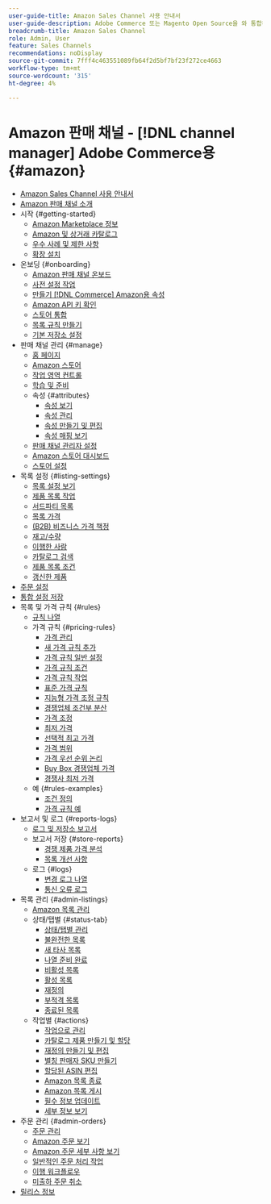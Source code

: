 ```yaml
---
user-guide-title: Amazon Sales Channel 사용 안내서
user-guide-description: Adobe Commerce 또는 Magento Open Source을 와 통합하여 Amazon을 통한 판매 생성 [!DNL Amazon Seller Central] 계정입니다.
breadcrumb-title: Amazon Sales Channel
role: Admin, User
feature: Sales Channels
recommendations: noDisplay
source-git-commit: 7fff4c463551089fb64f2d5bf7bf23f272ce4663
workflow-type: tm+mt
source-wordcount: '315'
ht-degree: 4%

---
```



# Amazon 판매 채널 - [!DNL channel manager] Adobe Commerce용 {#amazon}

- [Amazon Sales Channel 사용 안내서](guide-overview.md)
- [Amazon 판매 채널 소개](overview.md)
- 시작 {#getting-started}
   - [Amazon Marketplace 정보](about-amazon-marketplace.md)
   - [Amazon 및 상거래 카탈로그](about-listings-and-catalog.md)
   - [우수 사례 및 제한 사항](amazon-best-practices.md)
   - [확장 설치](install.md)
- 온보딩 {#onboarding}
   - [Amazon 판매 채널 온보드](amazon-onboarding-home.md)
   - [사전 설정 작업](amazon-pre-setup-tasks.md)
   - [만들기 [!DNL Commerce] Amazon용 속성](ob-creating-magento-attributes.md)
   - [Amazon API 키 확인](amazon-verify-api-key.md)
   - [스토어 통합](store-integration.md)
   - [목록 규칙 만들기](ob-create-listing-rule.md)
   - [기본 저장소 설정](default-store-settings.md)
- 판매 채널 관리 {#manage}
   - [홈 페이지](amazon-sales-channel-home.md)
   - [Amazon 스토어](managing-stores.md)
   - [작업 영역 컨트롤](workspace-controls.md)
   - [학습 및 준비](learning-preparation.md)
   - 속성 {#attributes}
      - [속성 보기](attributes-view.md)
      - [속성 관리](managing-attributes.md)
      - [속성 만들기 및 편집](creating-attributes.md)
      - [속성 매핑 보기](amazon-matching-attributes-values.md)
   - [판매 채널 관리자 설정](sales-channel-settings.md)
   - [Amazon 스토어 대시보드](amazon-store-dashboard.md)
   - [스토어 설정](ob-store-review.md)
- 목록 설정 {#listing-settings}
   - [목록 설정 보기](listing-settings.md)
   - [제품 목록 작업](product-listing-actions.md)
   - [서드파티 목록](third-party-listing-settings.md)
   - [목록 가격](listing-price.md)
   - [(B2B) 비즈니스 가격 책정](business-pricing.md)
   - [재고/수량](stock-quantity.md)
   - [이행한 사람](fulfilled-by.md)
   - [카탈로그 검색](catalog-search.md)
   - [제품 목록 조건](product-listing-condition.md)
   - [갱신한 제품](renewed-products.md)
- [주문 설정](order-settings.md)
- [통합 설정 저장](store-integration-settings.md)
- 목록 및 가격 규칙 {#rules}
   - [규칙 나열](listing-rules.md)
   - 가격 규칙 {#pricing-rules}
      - [가격 관리](pricing-products.md)
      - [새 가격 규칙 추가](add-pricing-rule.md)
      - [가격 규칙 일반 설정](pricing-rule-general-settings.md)
      - [가격 규칙 조건](pricing-rule-conditions.md)
      - [가격 규칙 작업](pricing-rule-actions.md)
      - [표준 가격 규칙](standard-price-rules.md)
      - [지능형 가격 조정 규칙](intelligent-repricing-rules.md)
      - [경쟁업체 조건부 분산](competitor-conditional-variances.md)
      - [가격 조정](price-adjustment.md)
      - [최저 가격](floor-price.md)
      - [선택적 최고 가격](optional-ceiling-price.md)
      - [가격 범위](price-scope.md)
      - [가격 우선 순위 논리](price-priority-logic.md)
      - [Buy Box 경쟁업체 가격](buy-box-competitor-pricing.md)
      - [경쟁사 최저 가격](lowest-competitor-pricing.md)
   - 예 {#rules-examples}
      - [조건 정의](ob-define-condition-example.md)
      - [가격 규칙 예](price-rule-examples.md)
- 보고서 및 로그 {#reports-logs}
   - [로그 및 저장소 보고서](amazon-logs-reports.md)
   - 보고서 저장 {#store-reports}
      - [경쟁 제품 가격 분석](competitive-price-analysis.md)
      - [목록 개선 사항](listing-improvements.md)
   - 로그 {#logs}
      - [변경 로그 나열](listing-changes-log.md)
      - [통신 오류 로그](communication-errors-log.md)
- 목록 관리 {#admin-listings}
   - [Amazon 목록 관리](managing-product-listings.md)
   - 상태/탭별 {#status-tab}
      - [상태/탭별 관리](managing-listings-by-tab.md)
      - [불완전한 목록](incomplete-listings.md)
      - [새 타사 목록](new-third-party-listings.md)
      - [나열 준비 완료](ready-to-list.md)
      - [비활성 목록](inactive-listings.md)
      - [활성 목록](active-listings.md)
      - [재정의](overrides.md)
      - [부적격 목록](ineligible-listings.md)
      - [종료된 목록](ended-listings.md)
   - 작업별 {#actions}
      - [작업으로 관리](managing-listings-by-action.md)
      - [카탈로그 제품 만들기 및 할당](creating-assigning-catalog-products.md)
      - [재정의 만들기 및 편집](creating-editing-overrides.md)
      - [별칭 판매자 SKU 만들기](create-alias-seller-sku.md)
      - [할당된 ASIN 편집](edit-assigned-asin.md)
      - [Amazon 목록 종료](end-listings-manually.md)
      - [Amazon 목록 게시](publish-listings-manually.md)
      - [필수 정보 업데이트](amazon-manually-update-incomplete-listing.md)
      - [세부 정보 보기](product-listing-details.md)
- 주문 관리 {#admin-orders}
   - [주문 관리](managing-orders.md)
   - [Amazon 주문 보기](amazon-orders-all.md)
   - [Amazon 주문 세부 사항 보기](amazon-order-details.md)
   - [일반적인 주문 처리 작업](common-order-processing.md)
   - [이행 워크플로우](fulfillment-workflows.md)
   - [미출하 주문 취소](cancel-unshipped-order.md)
- [릴리스 정보](release-notes.md)
